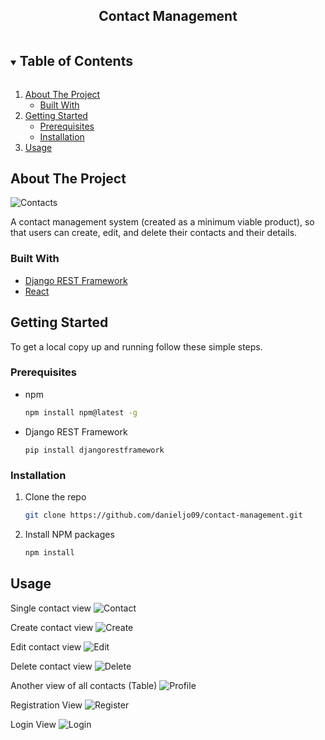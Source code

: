 <h2 align="center">Contact Management</h2>


<!-- TABLE OF CONTENTS -->
<details open="open">
  <summary><h2 style="display: inline-block">Table of Contents</h2></summary>
  <ol>
    <li>
      <a href="#about-the-project">About The Project</a>
      <ul>
        <li><a href="#built-with">Built With</a></li>
      </ul>
    </li>
    <li>
      <a href="#getting-started">Getting Started</a>
      <ul>
        <li><a href="#prerequisites">Prerequisites</a></li>
        <li><a href="#installation">Installation</a></li>
      </ul>
    </li>
    <li><a href="#usage">Usage</a></li>
  </ol>
</details>



<!-- ABOUT THE PROJECT -->
## About The Project

<img src="images/Contacts.png" alt="Contacts">

<p>A contact management system (created as a minimum viable product), so that users can create, edit, and delete their contacts and their details.</p>

### Built With

* [Django REST Framework](https://www.django-rest-framework.org/)
* [React](https://reactjs.org/)


<!-- GETTING STARTED -->
## Getting Started

To get a local copy up and running follow these simple steps.

### Prerequisites

* npm
  ```sh
  npm install npm@latest -g
  ```
  
* Django REST Framework
  ```
  pip install djangorestframework
  ```

### Installation

1. Clone the repo
   ```sh
   git clone https://github.com/danieljo09/contact-management.git
   ```
2. Install NPM packages
   ```sh
   npm install
   ```

<!-- USAGE EXAMPLES -->
## Usage

Single contact view
<img src="images/Contact.png" alt="Contact">

Create contact view
<img src="images/Create.png" alt="Create">

Edit contact view
<img src="images/Edit.png" alt="Edit">

Delete contact view
<img src="images/Delete.png" alt="Delete">

Another view of all contacts (Table)
<img src="images/Profile.png" alt="Profile">

Registration View
<img src="images/Register.png" alt="Register">

Login View
<img src="images/Login.png" alt="Login">
